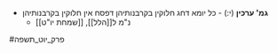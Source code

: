 * **גמ' ערכין** (י:) - כל יומא דחג חלוקין בקרבנותיהן דפסח אין חלוקין בקרבנותיהן
	* נ"מ ל[[הלל]], [[שמחת יו"ט]]

#פרק_יוט_תשפה 